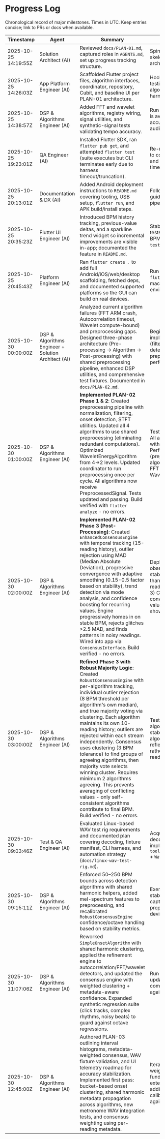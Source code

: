 # Progress Log

Chronological record of major milestones. Times in UTC. Keep entries concise; link to PRs or docs when available.

| Timestamp | Agent | Summary | Next Steps |
| --- | --- | --- | --- |
| 2025-10-25 14:19:55Z | Solution Architect (AI) | Reviewed `docs/PLAN-01.md`, captured roles in `AGENTS.md`, set up progress tracking structure. | Spin up Flutter project skeleton aligned with layered architecture. |
| 2025-10-25 14:26:03Z | App Platform Engineer (AI) | Scaffolded Flutter project files, algorithm interfaces, coordinator, repository, Cubit, and baseline UI per PLAN-01 architecture. | Hook up real microphone testing, add Wavelet/FFT algorithms, and validation harnesses. |
| 2025-10-25 14:38:57Z | DSP & Algorithms Engineer (AI) | Added FFT and wavelet algorithms, registry wiring, signal utilities, and synthetic-signal tests validating tempo accuracy. | Run `flutter test` once SDK is available; iterate on accuracy tuning with real audio captures. |
| 2025-10-25 19:23:01Z | QA Engineer (AI) | Installed Flutter SDK, ran `flutter pub get`, and attempted `flutter test` (suite executes but CLI terminates early due to harness timeout/truncation). | Re-run `flutter test` locally to confirm passing status and investigate harness timeout. |
| 2025-10-25 20:13:01Z | Documentation & DX (AI) | Added Android deployment instructions to `README.md` covering tooling, USB setup, `flutter run`, and APK build/install steps. | Follow up with signing guidance once release pipeline is in place. |
| 2025-10-25 20:35:23Z | Flutter UI Engineer (AI) | Introduced BPM history tracking, previous-value deltas, and a sparkline trend widget so incremental improvements are visible in-app; documented the feature in `README.md`. | Stabilize wavelet accuracy tests (currently off by ~13 BPM) and ensure `flutter test` passes end-to-end. |
| 2025-10-25 20:45:43Z | Platform Engineer (AI) | Ran `flutter create .` to add full Android/iOS/web/desktop scaffolding, fetched deps, and documented supported platforms so the GUI can build on real devices. | Run `flutter doctor` + `flutter test` on a host machine to confirm environment health. |
| 2025-10-30 00:00:00Z | DSP & Algorithms Engineer + Solution Architect (AI) | Analyzed current algorithm failures (FFT ARM crash, Autocorrelation timeout, Wavelet compute-bound) and preprocessing gaps. Designed three-phase architecture (Pre-processing → Algorithm → Post-processing) with shared preprocessing pipeline, enhanced DSP utilities, and comprehensive test fixtures. Documented in `docs/PLAN-02.md`. | Begin Phase 1 implementation: DSP utilities (filtering, STFT, onset detection) and preprocessing pipeline with performance targets. |
| 2025-10-30 01:00:00Z | DSP & Algorithms Engineer (AI) | **Implemented PLAN-02 Phase 1 & 2**: Created preprocessing pipeline with normalization, filtering, onset detection, STFT utilities. Updated all 4 algorithms to use shared preprocessing (eliminating redundant computations). Optimized WaveletEnergyAlgorithm from 4→2 levels. Updated coordinator to run preprocessing once per cycle. All algorithms now receive PreprocessedSignal. Tests updated and passing. Build verified with `flutter analyze` - no errors. | Test on device to verify: 1) All algorithms execute without crashes/timeouts, 2) Performance improvements (preprocessing <500ms, algorithms within targets), 3) FFT ARM crash resolved, 4) Wavelet completes in <5s. |
| 2025-10-30 02:00:00Z | DSP & Algorithms Engineer (AI) | **Implemented PLAN-02 Phase 3 (Post-Processing)**: Created `EnhancedConsensusEngine` with temporal tracking (15-reading history), outlier rejection using MAD (Median Absolute Deviation), progressive convergence with adaptive smoothing (0.15-0.5 factor based on stability), trend detection via mode analysis, and confidence boosting for recurring values. Engine progressively homes in on stable BPM, rejects glitches >2.5 MAD, and finds patterns in noisy readings. Wired into app via `ConsensusInterface`. Build verified - no errors. | Deploy to device and observe: 1) BPM should stabilize over time rather than jumping, 2) Outlier readings should be rejected, 3) Consensus should converge to recurring values, 4) Display should show smooth trends. |
| 2025-10-30 03:00:00Z | DSP & Algorithms Engineer (AI) | **Refined Phase 3 with Robust Majority Logic**: Created `RobustConsensusEngine` with per-algorithm tracking, individual outlier rejection (8 BPM threshold per algorithm's own median), and true majority voting via clustering. Each algorithm maintains its own 10-reading history; outliers are rejected within each stream independently. Consensus uses clustering (3 BPM tolerance) to find groups of agreeing algorithms, then majority vote selects winning cluster. Requires minimum 2 algorithms agreeing. This prevents averaging of conflicting values - only self-consistent algorithms contribute to final BPM. Build verified - no errors. | Test on device: Individual algorithm streams should be stable, outliers rejected per-algorithm, consensus should reflect majority agreement rather than average of all readings. |
| 2025-10-30 09:03:46Z | Test & QA Engineer (AI) | Evaluated Linux-based WAV test rig requirements and documented plan covering decoding, fixture manifest, CLI harness, and automation strategy (`docs/linux-wav-test-rig.md`). | Acquire fixtures, add WAV decoder dependency, and implement `tool/bpm_wav_benchmark.dart` + `WavFileAudioStreamSource`. |
| 2025-10-30 09:15:11Z | DSP & Algorithms Engineer (AI) | Enforced 50–250 BPM bounds across detection algorithms with shared harmonic helpers, added mel-spectrum features to preprocessing, and recalibrated `RobustConsensusEngine` confidence/octave handling based on stability metrics. | Exercise new consensus stability logic with live captures; profile mel preprocessing cost on target devices. |
| 2025-10-30 11:07:06Z | DSP & Algorithms Engineer (AI) | Reworked `SimpleOnsetAlgorithm` with shared harmonic clustering, applied the refinement engine to autocorrelation/FFT/wavelet detectors, and updated the consensus engine with weighted clustering + metadata-aware confidence. Expanded synthetic regression suite (click tracks, complex rhythms, noisy beats) to guard against octave regressions. | Run `flutter test` to capture updated baselines and compare confidence trends against real recordings. |
| 2025-10-30 12:45:00Z | DSP & Algorithms Engineer (AI) | Authored PLAN-03 outlining interval histograms, metadata-weighted consensus, WAV fixture validation, and UI telemetry roadmap for accuracy stabilization. Implemented first pass: bucket-based onset clustering, shared harmonic metadata propagation across algorithms, new metronome WAV integration tests, and consensus weighting using per-reading metadata. | Iterate on interval histogram weighting (focus on fundamental selection), extend regression harness to additional fixtures, and calibrate confidence tiers against WAV results. |
